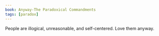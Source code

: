 ```yaml
---
book: Anyway-The Paradoxical Commandments
tags: [paradox]
---
```

People are illogical, unreasonable, and self-centered. Love them anyway.